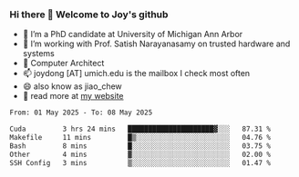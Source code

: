 ### Hi there 👋 Welcome to Joy's github

- 🔭 I’m a PhD candidate at University of Michigan Ann Arbor
- 🌱 I’m working with Prof. Satish Narayanasamy on trusted hardware and systems
- 👯 Computer Architect
- 📫 joydong [AT] umich.edu is the mailbox I check most often
- 😄 also know as jiao_chew
- 💬 read more at [my website](https://joydddd.github.io/)
<!--START_SECTION:waka-->

```txt
From: 01 May 2025 - To: 08 May 2025

Cuda         3 hrs 24 mins   █████████████████████▓░░░   87.31 %
Makefile     11 mins         █▒░░░░░░░░░░░░░░░░░░░░░░░   04.76 %
Bash         8 mins          █░░░░░░░░░░░░░░░░░░░░░░░░   03.75 %
Other        4 mins          ▓░░░░░░░░░░░░░░░░░░░░░░░░   02.00 %
SSH Config   3 mins          ▒░░░░░░░░░░░░░░░░░░░░░░░░   01.47 %
```

<!--END_SECTION:waka-->
